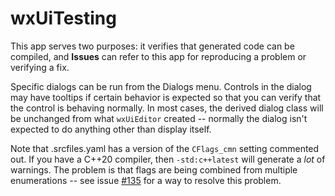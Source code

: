 # wxUiTesting

This app serves two purposes: it verifies that generated code can be compiled, and **Issues** can refer to this app for reproducing a problem or verifying a fix.

Specific dialogs can be run from the Dialogs menu. Controls in the dialog may have tooltips if certain behavior is expected so that you can verify that the control is behaving normally. In most cases, the derived dialog class will be unchanged from what `wxUiEditor` created -- normally the dialog isn't expected to do anything other than display itself.

Note that .srcfiles.yaml has a version of the `CFlags_cmn` setting commented out. If you have a C++20 compiler, then `-std:c++latest` will generate a _lot_ of warnings. The problem is that flags are being combined from multiple enumerations -- see issue [#135](https://github.com/KeyWorksRW/wxUiEditor/issues/135) for a way to resolve this problem.
